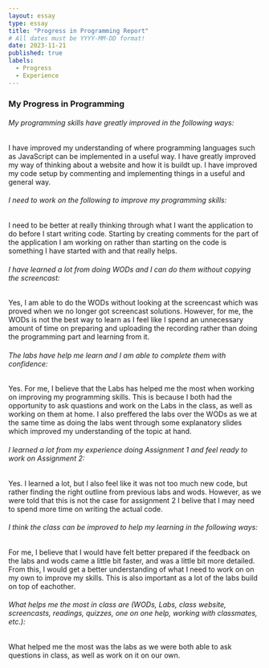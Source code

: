 ```yaml
---
layout: essay
type: essay
title: "Progress in Programming Report"
# All dates must be YYYY-MM-DD format!
date: 2023-11-21
published: true
labels:
  - Progress
  - Experience
---
```


### My Progress in Programming
###### My programming skills have greatly improved in the following ways:
I have improved my understanding of where programming languages such as JavaScript can be implemented in a useful way. I have greatly improved my way of thinking about a website and how it is buildt up. I have improved my code setup by commenting and implementing things in a useful and general way. 


###### I need to work on the following to improve my programming skills:
I need to be better at really thinking through what I want the application to do before I start writing code. Starting by creating comments for the part of the application I am working on rather than starting on the code is something I have started with and that really helps. 

###### I have learned a lot from doing WODs and I can do them without copying the screencast:
Yes, I am able to do the WODs without looking at the screencast which was proved when we no longer got screencast solutions. However, for me, the WODs is not the best way to learn as I feel like I spend an unnecessary amount of time on preparing and uploading the recording rather than doing the programming part and learning from it. 

###### The labs have help me learn and I am able to complete them with confidence:
Yes. For me, I believe that the Labs has helped me the most when working on improving my programming skills. This is because I both had the opportunity to ask quastions and work on the Labs in the class, as well as working on them at home. I also preffered the labs over the WODs as we at the same time as doing the labs went through some explanatory slides which improved my understanding of the topic at hand. 

###### I learned a lot from my experience doing Assignment 1 and feel ready to work on Assignment 2:
Yes. I learned a lot, but I also feel like it was not too much new code, but rather finding the right outline from previous labs and wods. However, as we were told that this is not the case for assignment 2 I belive that I may need to spend more time on writing the actual code.

###### I think the class can be improved to help my learning in the following ways:
For me, I believe that I would have felt better prepared if the feedback on the labs and wods came a little bit faster, and was a little bit more detailed. From this, I would get a better understanding of what I need to work on on my own to improve my skills. This is also important as a lot of the labs build on top of eachother. 

###### What helps me the most in class are (WODs, Labs, class website, screencasts, readings, quizzes, one on one help, working with classmates, etc.):
What helped me the most was the labs as we were both able to ask questions in class, as well as work on it on our own. 
